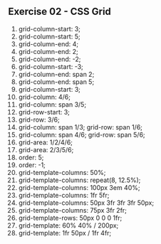 ## Exercise 02 - CSS Grid

1. grid-column-start: 3;
2. grid-column-start: 5;
3. grid-column-end: 4;
4. grid-column-end: 2;
5. grid-column-end: -2;
6. grid-column-start: -3;
7. grid-column-end: span 2;
8. grid-column-end: span 5;
9. grid-column-start: 3;
10. grid-column: 4/6;
11. grid-column: span 3/5;
12. grid-row-start: 3;
13. grid-row: 3/6;
14. grid-column: span 1/3;
    grid-row: span 1/6;
15. grid-column: span 4/6;
    grid-row: span 5/6;
16. grid-area: 1/2/4/6;
17. grid-area: 2/3/5/6;
18. order: 5;
19. order: -1;
20. grid-template-columns: 50%;
21. grid-template-columns: repeat(8, 12.5%);
22. grid-template-columns: 100px 3em 40%;
23. grid-template-columns: 1fr 5fr;
24. grid-template-columns: 50px 3fr 3fr 3fr 50px;
25. grid-template-columns: 75px 3fr 2fr;
26. grid-template-rows: 50px 0 0 0 1fr;
27. grid-template: 60% 40% / 200px;
28. grid-template: 1fr 50px / 1fr 4fr;
